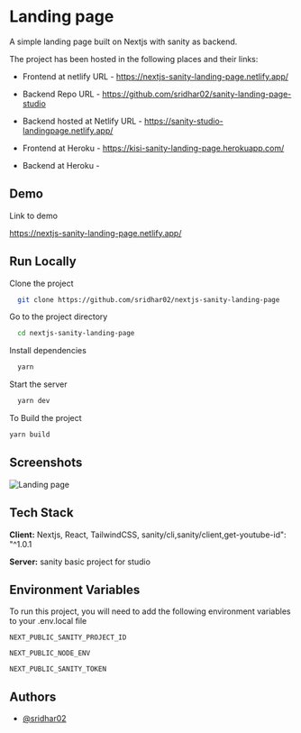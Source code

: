 
# Landing page

A simple landing page built on Nextjs with sanity as backend.


The project has been hosted in the following places and their links:

- Frontend at netlify URL -  https://nextjs-sanity-landing-page.netlify.app/

- Backend Repo URL - https://github.com/sridhar02/sanity-landing-page-studio

- Backend hosted at Netlify URL - https://sanity-studio-landingpage.netlify.app/

- Frontend at Heroku - https://kisi-sanity-landing-page.herokuapp.com/

- Backend at Heroku - 

## Demo

Link to demo

https://nextjs-sanity-landing-page.netlify.app/
## Run Locally

Clone the project

```bash
  git clone https://github.com/sridhar02/nextjs-sanity-landing-page
```

Go to the project directory

```bash
  cd nextjs-sanity-landing-page
```

Install dependencies

```bash
  yarn
```

Start the server

```bash
  yarn dev
```

To Build the project

```bash
yarn build
```


## Screenshots

![Landing page](https://res.cloudinary.com/dfzxo5erv/image/upload/v1654957218/FireShot_Capture_002_-_-_kisi-sanity-landing-page.herokuapp.com_wcoepb.png)


## Tech Stack

**Client:** Nextjs, React, TailwindCSS, sanity/cli,sanity/client,get-youtube-id": "^1.0.1

**Server:** sanity basic project for studio 


## Environment Variables

To run this project, you will need to add the following environment variables to your .env.local file

`NEXT_PUBLIC_SANITY_PROJECT_ID`

`NEXT_PUBLIC_NODE_ENV`

`NEXT_PUBLIC_SANITY_TOKEN`


## Authors

- [@sridhar02](https://www.github.com/sridhar02)

